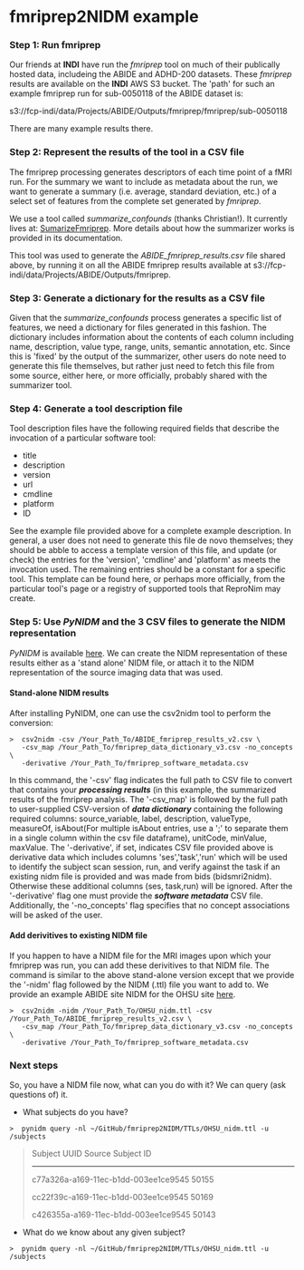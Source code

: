 # fmriprep2NIDM example

### Step 1: Run fmriprep
Our friends at **INDI** have run the *fmriprep* tool on much of their publically hosted data, includeing the ABIDE and
ADHD-200 datasets. These *fmriprep* results are available on the **INDI** AWS S3 bucket. The 'path' for such an
example fmriprep run for sub-0050118 of the ABIDE dataset is:

  s3://fcp-indi/data/Projects/ABIDE/Outputs/fmriprep/fmriprep/sub-0050118

There are many example results there.

### Step 2: Represent the results of the tool in a CSV file
The fmriprep processing generates descriptors of each time point of a fMRI run. For the summary we want to include
as metadata about the run, we want to generate a summary (i.e. average, standard deviation, etc.) of a select set
of features from the complete set generated by *fmriprep*.

We use a tool called *summarize_confounds* (thanks Christian!). It currently lives at:
[SumarizeFmriprep](https://github.com/ReproNim/SumarizeFmriprep). More details about how the summarizer works is provided in
its documentation.

This tool was used to generate the *ABIDE_fmriprep_results.csv* file shared above, by running it on all the
ABIDE fmriprep results available at s3://fcp-indi/data/Projects/ABIDE/Outputs/fmriprep.

### Step 3: Generate a dictionary for the results as a CSV file
Given that the *summarize_confounds* process generates a specific list of features, we need a dictionary for
files generated in this fashion. The dictionary includes information about the contents of each column including
name, description, value type, range, units, semantic annotation, etc. Since this is 'fixed' by the output of
the summarizer, other users do note need to generate this file themselves, but rather just need to fetch this file
from some source, either here, or more officially, probably shared with the summarizer tool.

### Step 4: Generate a tool description file
Tool description files have the following required fields that describe the invocation of a particular software tool:

* title
* description
* version
* url
* cmdline
* platform
* ID

See the example file provided above for a complete example description. In general, a user does not need to generate 
this file de novo themselves; they should be abble to access a template version of this file, and update (or check) 
the entries for the 'version', 'cmdline' and 'platform' as meets the invocation used. The remaining entries should be 
a constant for a specific tool. This template can be found here, or perhaps more officially, from the particular tool's 
page or a registry of supported tools that ReproNim may create.

### Step 5: Use *PyNIDM* and the  3 CSV files to generate the NIDM representation  
*PyNIDM* is available [here](https://github.com/incf-nidash/PyNIDM). We can create the NIDM representation of these 
results either as a 'stand alone' NIDM file, or attach it to the NIDM representation of the source imaging data that 
was used.

#### Stand-alone NIDM results
After installing PyNIDM, one can use the csv2nidm tool to perform the conversion:

```console
>  csv2nidm -csv /Your_Path_To/ABIDE_fmriprep_results_v2.csv \
   -csv_map /Your_Path_To/fmriprep_data_dictionary_v3.csv -no_concepts \
   -derivative /Your_Path_To/fmriprep_software_metadata.csv
```

In this command, the '-csv' flag indicates the full path to CSV file to convert that contains your ***processing results*** 
(in this example, the summarized results of the fmriprep analysis. The '-csv_map' is followed by the full path to 
user-supplied CSV-version of ***data dictionary*** containing the following required columns: source_variable, label,
description, valueType, measureOf, isAbout(For multiple isAbout entries, use a ';' to separate them in a single column
within the csv file dataframe), unitCode, minValue, maxValue. The '-derivative', if set, indicates CSV file provided 
above is derivative data which includes columns 'ses','task','run' which will be used to identify the subject scan 
session, run, and verify against the task if an existing nidm file is provided and was made from bids (bidsmri2nidm).
Otherwise these additional columns (ses, task,run) will be ignored. After the '-derivative' flag one must provide 
the ***software metadata*** CSV file. Additionally, the '-no_concepts' flag specifies that no concept associations will 
be asked of the user.

#### Add derivitives to existing NIDM file
If you happen to have a NIDM file for the MRI images upon which your fmriprep was run, you can add these derivitives to that
NIDM file. The command is similar to the above stand-alone version except that we provide the '-nidm' flag followed by the 
NIDM (.ttl) file you want to add to.  We provide an example ABIDE site NIDM for the OHSU site [here](TTLs/OHSU_nidm.ttl).

```console
>  csv2nidm -nidm /Your_Path_To/OHSU_nidm.ttl -csv /Your_Path_To/ABIDE_fmriprep_results_v2.csv \
   -csv_map /Your_Path_To/fmriprep_data_dictionary_v3.csv -no_concepts \
   -derivative /Your_Path_To/fmriprep_software_metadata.csv
```
### Next steps
So, you have a NIDM file now, what can you do with it? We can query (ask questions of) it.

* What subjects do you have?

```console
>  pynidm query -nl ~/GitHub/fmriprep2NIDM/TTLs/OHSU_nidm.ttl -u /subjects
```

> Subject UUID                            Source Subject ID
> ------------------------------------  -------------------
> c77a326a-a169-11ec-b1dd-003ee1ce9545                50155
> 
> cc22f39c-a169-11ec-b1dd-003ee1ce9545                50169
> 
> c426355a-a169-11ec-b1dd-003ee1ce9545                50143

* What do we know about any given subject?

```console
>  pynidm query -nl ~/GitHub/fmriprep2NIDM/TTLs/OHSU_nidm.ttl -u /subjects
```





